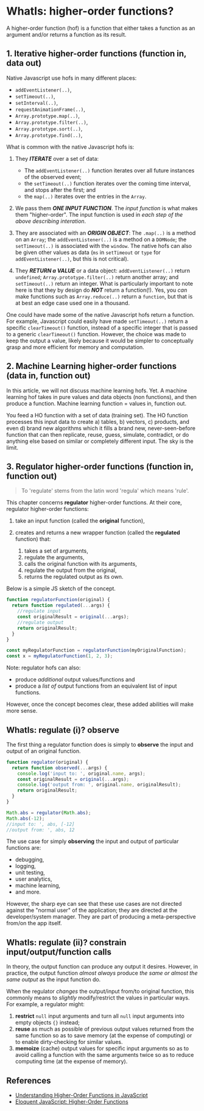 # WhatIs: higher-order functions?

A higher-order function (hof) is a function that either takes a function as an argument and/or returns a function as its result.

## 1. Iterative higher-order functions (function in, data out)

Native Javascript use hofs in many different places:

* `addEventListener(..)`,
* `setTimeout(..)`,
* `setInterval(..)`,
* `requestAnimationFrame(..)`,
* `Array.prototype.map(..)`,
* `Array.prototype.filter(..)`,
* `Array.prototype.sort(..)`,
* `Array.prototype.find(..)`,

What is common with the native Javascript hofs is:

1. They ***ITERATE*** over a set of data:
	* The `addEventListener(..)` function iterates over all future instances of the observed event;
	* the `setTimeout(..)` function iterates over the coming time interval, and stops after the first; and
	* the `map(..)` iterates over the entries in the `Array`.

2. We pass them ***ONE INPUT FUNCTION***. The *input function* is what makes them "higher-order". The input function is used in *each step of the above describing interation*.

3. They are associated with an ***ORIGIN OBJECT***: The `.map(..)` is a method on an `Array`; the `addEventListener(..)` is a method on a `DOMNode`; the `setTimeout(..)` is associated with the `window`. The native hofs can also be given other values as data (`ms` in `setTimeout` or `type` for `addEventListener(..)`, but this is not critical).

4. They ***RETURN a VALUE*** or a data object: `addEventListener(..)` return `undefined`; `Array.prototype.filter(..)` return another array; and `setTimeout(..)` return an integer. What is particularly important to note here is that they by design do ***NOT*** return a function(!). Yes, you *can* make functions such as `Array.reduce(..)` return a `function`, but that is at best an edge case used one in a thousand.

One could have made some of the native Javascript hofs return a function. For example, Javascript could easily have made `setTimeout(..)` return a specific `clearTimeout()` function, instead of a specific integer that is passed to a generic `clearTimeout()` function. However, the choice was made to keep the output a value, likely because it would be simpler to conceptually grasp and more efficient for memory and computation.

## 2. Machine Learning higher-order functions (data in, function out)

In this article, we will not discuss machine learning hofs. Yet. A machine learning hof takes in pure values and data objects (non functions), and then produce a function. Machine learning function = values in, function out.

You feed a HO function with a set of data (training set). The HO function processes this input data to create a) tables, b) vectors, c) products, and even d) brand new algorithms which it fills a brand new, never-seen-before function that can then replicate, reuse, guess, simulate, contradict, or do anything else based on similar or completely different input. The sky is the limit.

## 3. Regulator higher-order functions (function in, function out)

> To 'regulate' stems from the latin word 'regula' which means 'rule'.

This chapter concerns **regulator** higher-order functions. At their core, regulator higher-order functions:

1. take an input function (called the **original** function),

2. creates and returns a new wrapper function (called the **regulated** function) that:
	1. takes a set of arguments,
	2. regulate the arguments,
	3. calls the original function with its arguments,
	4. regulate the output from the original,
	5. returns the regulated output as its own.

Below is a simple JS sketch of the concept. 

```javascript
function regulatorFunction(original) {
  return function regulated(...args) {
    //regulate input
    const originalResult = original(...args);
    //regulate output
    return originalResult;
  }
}

const myRegulatorFunction = regulatorFunction(myOriginalFunction);
const x = myRegulatorFunction(1, 2, 3);
```

Note: regulator hofs can also:
 * produce *additional* output values/functions and
 * produce a *list of* output functions from an equivalent list of input functions.

However, once the concept becomes clear, these added abilities will make more sense.

## WhatIs: regulate (i)? observe

The first thing a regulator function does is simply to **observe** the input and output of an original function.

```javascript
function regulator(original) {
  return function observed(...args) {
    console.log('input to: ', original.name, args);
    const originalResult = original(...args);
    console.log('output from: ', original.name, originalResult);
    return originalResult;
  }
}

Math.abs = regulator(Math.abs);
Math.abs(-12); 
//input to: ', abs, [-12] 
//output from: ', abs, 12 
```

The use case for simply **observing** the input and output of particular functions are: 
 * debugging, 
 * logging, 
 * unit testing,
 * user analytics, 
 * machine learning,
 * and more. 

However, the sharp eye can see that these use cases are not directed against the "normal user" of the application; they are directed at the developer/system manager. They are part of producing a meta-perspective from/on the app itself. 

## WhatIs: regulate (ii)? constrain input/output/function calls

In theory, the output function can produce any output it desires. However, in practice, the output function *almost always* produce *the same or almost the same output* as the input function do.

When the regulator *changes* the output/input from/to original function, this commonly means to *slightly* modify/restrict the values in particular ways. For example, a regulator might:
1. **restrict** `null` input arguments and turn all `null` input arguments into empty objects `{}` instead;
2. **reuse** as much as possible of previous output values returned from the same function so as to save memory (at the expense of computing) or to enable dirty-checking for similar values.
3. **memoize** (cache) output values for specific input arguments so as to avoid calling a function with the same arguments twice so as to reduce computing time (at the expense of memory).

## References

 * [Understanding Higher-Order Functions in JavaScript](https://blog.bitsrc.io/understanding-higher-order-functions-in-javascript-75461803bad)
 * [Eloquent JavaScript: Higher-Order Functions](https://eloquentjavascript.net/05_higher_order.html)
